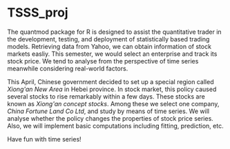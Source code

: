 # TSSS_proj

The quantmod package for R is designed to assist the quantitative trader in the development, testing, and deployment of statistically based trading models. Retrieving data from Yahoo, we can obtain information of stock markets easliy. This semester, we would select an enterprise and track its stock price. We tend to analyse from the perspective of time series meanwhile considering real-world factors.

This April, Chinese government decided to set up a special region called *Xiong'an New Area* in Hebei province. In stock market, this policy caused several stocks to rise remarkably within a few days. These stocks are known as *Xiong'an concept stocks*. Among these we select one company, *China Fortune Land Co Ltd*, and study by means of time series. We will analyse whether the policy changes the properties of stock price series. Also, we will implement basic computations including fitting, prediction, etc.

Have fun with time series!
